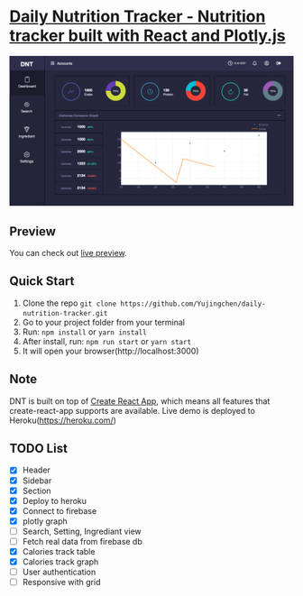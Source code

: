 # [Daily Nutrition Tracker - Nutrition tracker built with React and Plotly.js](https://nutrition-app-1.herokuapp.com/)
![Daily Nutrition Tracker](public/img/screenshots/Screenshot2.png?raw=true 'Daily Nutrition Tracker')


## Preview

You can check out [live preview](https://nutrition-app-1.herokuapp.com/).

## Quick Start

1.  Clone the repo `git clone https://github.com/Yujingchen/daily-nutrition-tracker.git`
2.  Go to your project folder from your terminal
3.  Run: `npm install` or `yarn install`
4.  After install, run: `npm run start` or `yarn start`
5.  It will open your browser(http://localhost:3000)

## Note

DNT is built on top of [Create React App](https://github.com/facebook/create-react-app), which means all features that create-react-app supports are available.
Live demo is deployed to Heroku(https://heroku.com/)

## TODO List

- [x] Header
- [x] Sidebar
- [x] Section
- [x] Deploy to heroku
- [x] Connect to firebase
- [x] plotly graph
- [ ] Search, Setting, Ingrediant view
- [ ] Fetch real data from firebase db
- [x] Calories track table
- [x] Calories track graph
- [ ] User authentication
- [ ] Responsive with grid
